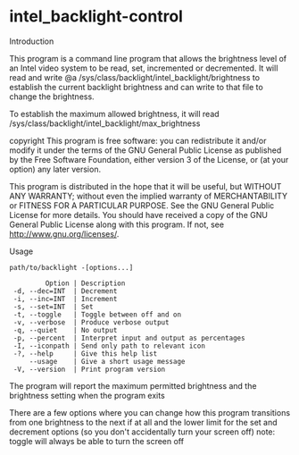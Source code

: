 # intel_backlight-control
Introduction

This program is a command line program that allows the brightness level of an Intel video system to be read, set, incremented or decremented. It will read and write @a /sys/class/backlight/intel_backlight/brightness to establish the current backlight brightness and can write to that file to change the brightness.

To establish the maximum allowed brightness, it will read /sys/class/backlight/intel_backlight/max_brightness

copyright 
This program is free software: you can redistribute it and/or modify it under the terms of the GNU General Public License as published by the Free Software Foundation, either version 3 of the License, or (at your option) any later version.

This program is distributed in the hope that it will be useful, but WITHOUT ANY WARRANTY; without even the implied warranty of MERCHANTABILITY or FITNESS FOR A PARTICULAR PURPOSE. See the GNU General Public License for more details. You should have received a copy of the GNU General Public License along with this program. If not, see <http://www.gnu.org/licenses/>.

Usage

    path/to/backlight -[options...]

             Option | Description
     -d, --dec=INT  | Decrement
     -i, --inc=INT  | Increment
     -s, --set=INT  | Set
     -t, --toggle   | Toggle between off and on
     -v, --verbose  | Produce verbose output
     -q, --quiet    | No output
     -p, --percent  | Interpret input and output as percentages
     -I, --iconpath | Send only path to relevant icon
     -?, --help     | Give this help list
         --usage    | Give a short usage message
     -V, --version  | Print program version
 
The program will report the maximum permitted brightness and the 
brightness setting when the program exits

There are a few options where you can change how this program transitions from one brightness to the next if at all and the lower limit for the set and decrement options (so you don't accidentally turn your screen off)
note: toggle will always be able to turn the screen off
